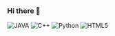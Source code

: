 ### Hi there 👋

<!--
**Croo-Z/Croo-Z** is a ✨ _special_ ✨ repository because its `README.md` (this file) appears on your GitHub profile.
Here are some ideas to get you started:

- 🔭 I’m currently working on ...
- 🌱 I’m currently learning ...
- 👯 I’m looking to collaborate on ...
- 🤔 I’m looking for help with ...
- 💬 Ask me about ...
- 📫 How to reach me: ...
- 😄 Pronouns: ...
- ⚡ Fun fact: ...
-->
![JAVA](https://img.shields.io/badge/-JAVA-critical?style=for-the-badge&logo=Java&logoColor=white)
![C++](https://img.shields.io/badge/-C++-1365FF?style=for-the-badge&logo=C++&logoColor=white)
![Python](https://img.shields.io/badge/-Python-DBDB19?style=for-the-badge&logo=Python&logoColor=white)
![HTML5](https://img.shields.io/badge/-HTML5-FE6D02?style=for-the-badge&logo=HTML5&logoColor=white)
